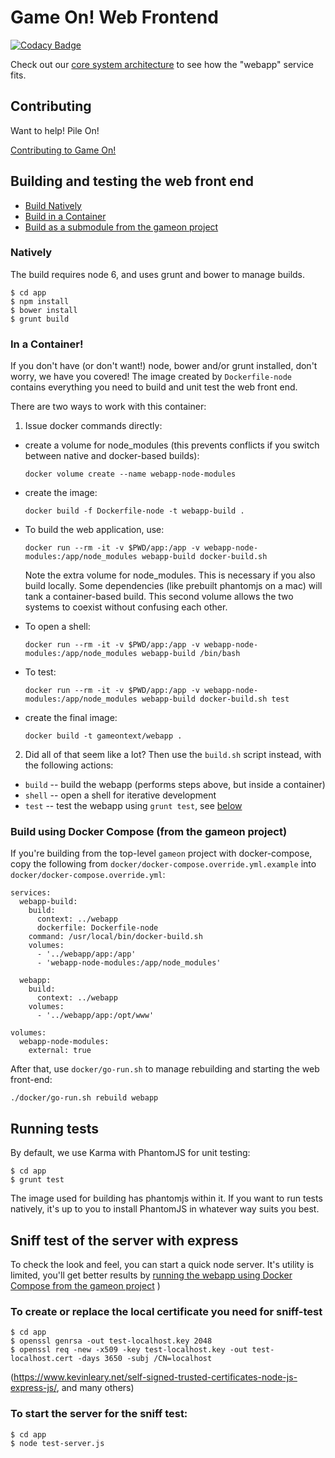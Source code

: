 # Game On! Web Frontend

[![Codacy Badge](https://api.codacy.com/project/badge/grade/97dba9bf5a944578b56831a974f225fa)](https://www.codacy.com/app/gameontext/gameon-webapp)

Check out our [core system architecture](https://book.gameontext.org/microservices/) to see how the "webapp" service fits.

## Contributing

Want to help! Pile On! 

[Contributing to Game On!](https://github.com/gameontext/gameon/blob/master/CONTRIBUTING.md)

## Building and testing the web front end 

* [Build Natively](#natively)
* [Build in a Container](#in-a-container)
* [Build as a submodule from the gameon project](#build-using-docker-compose-from-the-gameon-project)

### Natively 

The build requires node 6, and uses grunt and bower to manage builds.

```
$ cd app
$ npm install
$ bower install
$ grunt build
```

### In a Container! 

If you don't have (or don't want!) node, bower and/or grunt installed, don't worry, we have you covered! The image created by `Dockerfile-node` contains everything you need to build and unit test the web front end.

There are two ways to work with this container: 

1. Issue docker commands directly: 
  - create a volume for node_modules (this prevents conflicts if you switch between native and docker-based builds): 
    ```
    docker volume create --name webapp-node-modules
    ```

  - create the image: 
    ```
    docker build -f Dockerfile-node -t webapp-build .
    ```

  - To build the web application, use: 
    ```
    docker run --rm -it -v $PWD/app:/app -v webapp-node-modules:/app/node_modules webapp-build docker-build.sh
    ```
    Note the extra volume for node_modules. This is necessary if you also build locally. Some dependencies (like prebuilt phantomjs on a mac) will tank a container-based build. This second volume allows the two systems to coexist without confusing each other.

  - To open a shell: 
    ```
    docker run --rm -it -v $PWD/app:/app -v webapp-node-modules:/app/node_modules webapp-build /bin/bash
    ```

  - To test: 
    ```
    docker run --rm -it -v $PWD/app:/app -v webapp-node-modules:/app/node_modules webapp-build docker-build.sh test
    ```

  - create the final image: 
    ```
    docker build -t gameontext/webapp .
    ```

2. Did all of that seem like a lot? Then use the `build.sh` script instead, with the following actions:
  
  - `build` -- build the webapp (performs steps above, but inside a container)
  - `shell` -- open a shell for iterative development
  - `test`  -- test the webapp using `grunt test`, see [below](#running-tests) 

### Build using Docker Compose (from the gameon project)

If you're building from the top-level `gameon` project with docker-compose, copy the following from `docker/docker-compose.override.yml.example` into `docker/docker-compose.override.yml`: 

```
services:
  webapp-build:
    build:
      context: ../webapp
      dockerfile: Dockerfile-node
    command: /usr/local/bin/docker-build.sh
    volumes:
      - '../webapp/app:/app'
      - 'webapp-node-modules:/app/node_modules'

  webapp:
    build:
      context: ../webapp
    volumes:
      - '../webapp/app:/opt/www'

volumes:
  webapp-node-modules:
    external: true
```

After that, use `docker/go-run.sh` to manage rebuilding and starting the web front-end: 
```
./docker/go-run.sh rebuild webapp
```

## Running tests

By default, we use Karma with PhantomJS for unit testing: 

```
$ cd app
$ grunt test
```

The image used for building has phantomjs within it. If you want to run tests natively, it's up to you to install PhantomJS in whatever way suits you best.

## Sniff test of the server with express

To check the look and feel, you can start a quick node server. It's utility is
limited, you'll get better results by [running the webapp using Docker Compose from the gameon project](#build-using-docker-compose-from-the-gameon-project) )

### To create or replace the local certificate you need for sniff-test

```
$ cd app
$ openssl genrsa -out test-localhost.key 2048
$ openssl req -new -x509 -key test-localhost.key -out test-localhost.cert -days 3650 -subj /CN=localhost
```

(https://www.kevinleary.net/self-signed-trusted-certificates-node-js-express-js/, and many others)

### To start the server for the sniff test: 

```
$ cd app
$ node test-server.js
```
